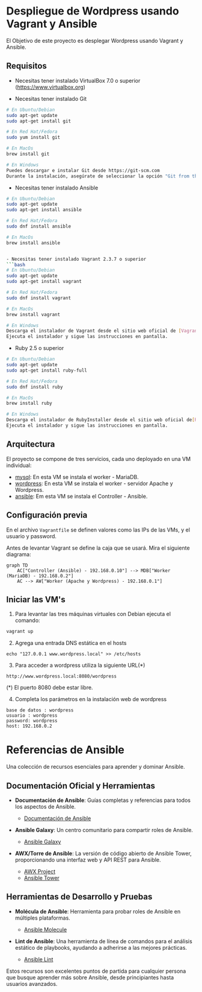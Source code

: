 # Despliegue de Wordpress usando Vagrant y Ansible

El Objetivo de este proyecto es desplegar Wordpress usando Vagrant y Ansible.

## Requisitos

- Necesitas tener instalado VirtualBox 7.0 o superior (https://www.virtualbox.org)

- Necesitas tener instalado Git
```bash
# En Ubuntu/Debian
sudo apt-get update
sudo apt-get install git

# En Red Hat/Fedora
sudo yum install git

# En MacOs
brew install git

# En Windows
Puedes descargar e instalar Git desde https://git-scm.com
Durante la instalación, asegúrate de seleccionar la opción "Git from the command line and also from 3rd-party software".
```

- Necesitas tener instalado Ansible
```bash
# En Ubuntu/Debian
sudo apt-get update
sudo apt-get install ansible

# En Red Hat/Fedora
sudo dnf install ansible

# En MacOs
brew install ansible


- Necesitas tener instalado Vagrant 2.3.7 o superior
```bash
# En Ubuntu/Debian
sudo apt-get update
sudo apt-get install vagrant

# En Red Hat/Fedora
sudo dnf install vagrant

# En MacOs
brew install vagrant

# En Windows
Descarga el instalador de Vagrant desde el sitio web oficial de [Vagrant](https://www.vagrantup.com).
Ejecuta el instalador y sigue las instrucciones en pantalla.
```


- Ruby 2.5 o superior 
```bash
# En Ubuntu/Debian
sudo apt-get update
sudo apt-get install ruby-full

# En Red Hat/Fedora
sudo dnf install ruby

# En MacOs
brew install ruby

# En Windows
Descarga el instalador de RubyInstaller desde el sitio web oficial de[RubyInstaller](https://rubyinstaller.org).
Ejecuta el instalador y sigue las instrucciones en pantalla.
```



## Arquitectura

El proyecto se compone de tres servicios, cada uno deployado en una VM individual:

- [mysql](#): En esta VM se instala el worker - MariaDB.
- [wordpress](#): En esta VM se instala el worker - servidor  Apache y Wordpress.
- [ansible](#): Em esta VM se instala el Controller - Ansible.


## Configuración previa

En el archivo `Vagrantfile` se definen valores como las IPs de las VMs, y el usuario y password.

Antes de levantar Vagrant se define la caja que se usará. Mira el siguiente diagrama:

```mermaid
graph TD
    AC["Controller (Ansible) - 192.168.0.10"] --> MDB["Worker (MariaDB) - 192.168.0.2"]
    AC --> AW["Worker (Apache y Wordpress) - 192.168.0.1"]
```

## Iniciar las VM's

1. Para levantar las tres máquinas virtuales con Debian ejecuta el comando:

```bash
vagrant up
```

2. Agrega una entrada DNS estática en el hosts 
```
echo "127.0.0.1 www.wordpress.local" >> /etc/hosts
```

3. Para acceder a wordpress utiliza la siguiente URL(*)
```
http://www.wordpress.local:8080/wordpress
```
(*) El puerto 8080 debe estar libre.

4. Completa los parámetros en la instalación web de wordpress
```
base de datos : wordpress
usuario : wordpress
password: wordpress
host: 192.168.0.2
```


# Referencias de Ansible

Una colección de recursos esenciales para aprender y dominar Ansible.

## Documentación Oficial y Herramientas

- **Documentación de Ansible**: Guías completas y referencias para todos los aspectos de Ansible.
  - [Documentación de Ansible](https://docs.ansible.com/ansible/latest/index.html)

- **Ansible Galaxy**: Un centro comunitario para compartir roles de Ansible.
  - [Ansible Galaxy](https://galaxy.ansible.com/)

- **AWX/Torre de Ansible**: La versión de código abierto de Ansible Tower, proporcionando una interfaz web y API REST para Ansible.
  - [AWX Project](https://www.ansible.com/products/awx-project)
  - [Ansible Tower](https://www.ansible.com/products/tower)

## Herramientas de Desarrollo y Pruebas

- **Molécula de Ansible**: Herramienta para probar roles de Ansible en múltiples plataformas.
  - [Ansible Molecule](https://molecule.readthedocs.io/en/latest/)

- **Lint de Ansible**: Una herramienta de línea de comandos para el análisis estático de playbooks, ayudando a adherirse a las mejores prácticas.
  - [Ansible Lint](https://ansible-lint.readthedocs.io/en/latest/)

Estos recursos son excelentes puntos de partida para cualquier persona que busque aprender más sobre Ansible, desde principiantes hasta usuarios avanzados.

